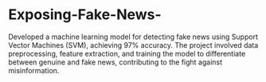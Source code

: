 # Exposing-Fake-News-
Developed a machine learning model for detecting fake news using Support Vector Machines (SVM), achieving 97% accuracy. The project involved data preprocessing, feature extraction, and training the model to differentiate between genuine and fake news, contributing to the fight against misinformation.
